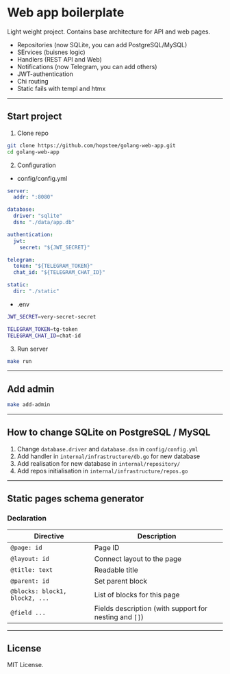 # Web app boilerplate

Light weight project.
Contains base architecture for API and web pages.

- Repositories (now SQLite, you can add PostgreSQL/MySQL)
- SErvices (buisnes logic)
- Handlers (REST API and Web)
- Notifications (now Telegram, you can add others)
- JWT-authentication
- Chi routing
- Static fails with templ and htmx

---

## Start project
1. Clone repo

```bash
git clone https://github.com/hopstee/golang-web-app.git
cd golang-web-app
```

2. Configuration

- config/config.yml
```yml
server:
  addr: ":8080"

database:
  driver: "sqlite"
  dsn: "./data/app.db"

authentication:
  jwt:
    secret: "${JWT_SECRET}"

telegram:
  token: "${TELEGRAM_TOKEN}"
  chat_id: "${TELEGRAM_CHAT_ID}"

static:
  dir: "./static"
```

- .env
```bash
JWT_SECRET=very-secret-secret

TELEGRAM_TOKEN=tg-token
TELEGRAM_CHAT_ID=chat-id
```

3. Run server
```bash
make run
```

---

## Add admin
```bash
make add-admin
```

---

## How to change SQLite on PostgreSQL / MySQL

1. Change `database.driver` and `database.dsn` in `config/config.yml`
2. Add handler in `internal/infrastructure/db.go` for new database
3. Add realisation for new database in `internal/repository/`
4. Add repos initialisation in `internal/infrastructure/repos.go`

---

## Static pages schema generator

### Declaration

| Directive                      | Description                                            |
| ------------------------------ | -------------------------------------------------------|
| `@page: id`                    | Page ID                                                |
| `@layout: id`                  | Connect layout to the page                             |
| `@title: text`                 | Readable title                                         |
| `@parent: id`                  | Set parent block                                       |
| `@blocks: block1, block2, ...` | List of blocks for this page                           |
| `@field ...`                   | Fields description (with support for nesting and `[]`) |

---

## License

MIT License.